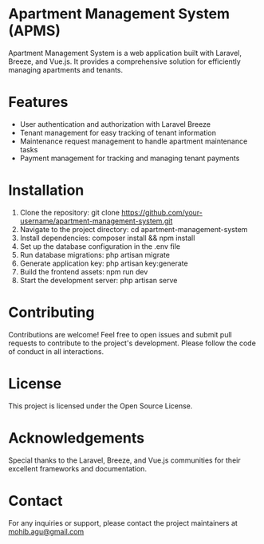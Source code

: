 # Apartment Management System (APMS)

Apartment Management System is a web application built with Laravel, Breeze, and Vue.js. It provides a comprehensive solution for efficiently managing apartments and tenants.

# Features

-   User authentication and authorization with Laravel Breeze
-   Tenant management for easy tracking of tenant information
-   Maintenance request management to handle apartment maintenance tasks
-   Payment management for tracking and managing tenant payments

# Installation

1. Clone the repository: git clone https://github.com/your-username/apartment-management-system.git
2. Navigate to the project directory: cd apartment-management-system
3. Install dependencies: composer install && npm install
4. Set up the database configuration in the .env file
5. Run database migrations: php artisan migrate
6. Generate application key: php artisan key:generate
7. Build the frontend assets: npm run dev
8. Start the development server: php artisan serve

# Contributing

Contributions are welcome! Feel free to open issues and submit pull requests to contribute to the project's development. Please follow the code of conduct in all interactions.

# License

This project is licensed under the Open Source License.

# Acknowledgements

Special thanks to the Laravel, Breeze, and Vue.js communities for their excellent frameworks and documentation.

# Contact

For any inquiries or support, please contact the project maintainers at mohib.agu@gmail.com
